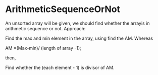 # ArithmeticSequenceOrNot
An unsorted array will be given, we should find whether the arrayis in arithmetic sequence or not. 
Approach:

Find the max and min element in the array, using find the AM. Whereas 

AM =(Max-min)/ (length of array -1);

then, 

Find whether the (each element - 1) is divisor of AM.
